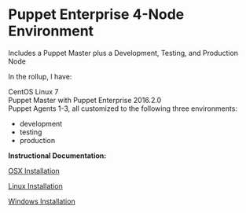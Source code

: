 # Puppet Enterprise 4-Node Environment
Includes a Puppet Master plus a Development, Testing, and Production Node

In the rollup, I have:

CentOS Linux 7<br>
Puppet Master with Puppet Enterprise 2016.2.0<br>
Puppet Agents 1-3, all customized to the following three environments:<br>
- development<br>
- testing<br>
- production<br>

**Instructional Documentation:**

[OSX Installation](https://github.com/cvquesty/centos65-pe2016.2.0/blob/master/doc/README_OSX.md)

[Linux Installation](https://github.com/cvquesty/centos65-pe2016.2.0/blob/master/doc/README_Linux.md)

[Windows Installation](https://github.com/cvquesty/centos65-pe2016.2.0/blob/master/doc/README_Winows.md)

